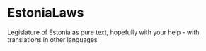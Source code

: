 EstoniaLaws
===========

Legislature of Estonia as pure text, hopefully with your help - with translations in other languages
